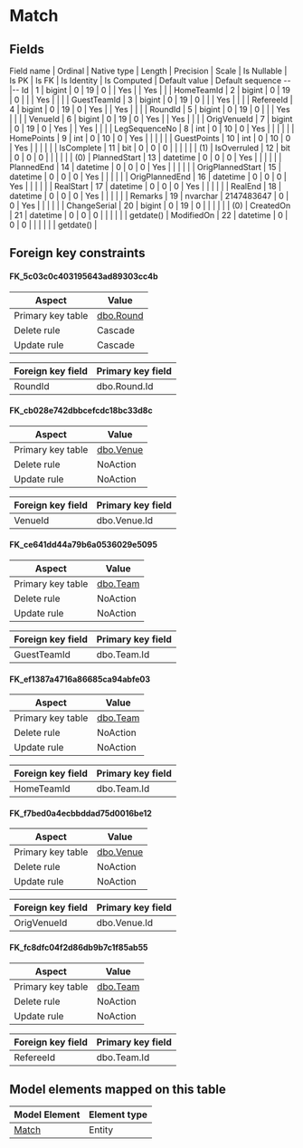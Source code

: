 ﻿Match
============

## Fields

Field name | Ordinal | Native type | Length | Precision | Scale | Is Nullable | Is PK | Is FK | Is Identity | Is Computed  | Default value | Default sequence
--|--
Id | 1 | bigint | 0 | 19 | 0 |  | Yes |  | Yes |  |  | 
HomeTeamId | 2 | bigint | 0 | 19 | 0 |  |  | Yes |  |  |  | 
GuestTeamId | 3 | bigint | 0 | 19 | 0 |  |  | Yes |  |  |  | 
RefereeId | 4 | bigint | 0 | 19 | 0 | Yes |  | Yes |  |  |  | 
RoundId | 5 | bigint | 0 | 19 | 0 |  |  | Yes |  |  |  | 
VenueId | 6 | bigint | 0 | 19 | 0 | Yes |  | Yes |  |  |  | 
OrigVenueId | 7 | bigint | 0 | 19 | 0 | Yes |  | Yes |  |  |  | 
LegSequenceNo | 8 | int | 0 | 10 | 0 | Yes |  |  |  |  |  | 
HomePoints | 9 | int | 0 | 10 | 0 | Yes |  |  |  |  |  | 
GuestPoints | 10 | int | 0 | 10 | 0 | Yes |  |  |  |  |  | 
IsComplete | 11 | bit | 0 | 0 | 0 |  |  |  |  |  | (1) | 
IsOverruled | 12 | bit | 0 | 0 | 0 |  |  |  |  |  | (0) | 
PlannedStart | 13 | datetime | 0 | 0 | 0 | Yes |  |  |  |  |  | 
PlannedEnd | 14 | datetime | 0 | 0 | 0 | Yes |  |  |  |  |  | 
OrigPlannedStart | 15 | datetime | 0 | 0 | 0 | Yes |  |  |  |  |  | 
OrigPlannedEnd | 16 | datetime | 0 | 0 | 0 | Yes |  |  |  |  |  | 
RealStart | 17 | datetime | 0 | 0 | 0 | Yes |  |  |  |  |  | 
RealEnd | 18 | datetime | 0 | 0 | 0 | Yes |  |  |  |  |  | 
Remarks | 19 | nvarchar | 2147483647 | 0 | 0 | Yes |  |  |  |  |  | 
ChangeSerial | 20 | bigint | 0 | 19 | 0 |  |  |  |  |  | (0) | 
CreatedOn | 21 | datetime | 0 | 0 | 0 |  |  |  |  |  | getdate() | 
ModifiedOn | 22 | datetime | 0 | 0 | 0 |  |  |  |  |  | getdate() | 

## Foreign key constraints

#### FK_5c03c0c403195643ad89303cc4b

Aspect | Value
--|--
Primary key table | [dbo.Round](../dbo/Round.htm)
Delete rule | Cascade
Update rule | Cascade 

Foreign key field | Primary key field
--|--
RoundId | dbo.Round.Id

#### FK_cb028e742dbbcefcdc18bc33d8c

Aspect | Value
--|--
Primary key table | [dbo.Venue](../dbo/Venue.htm)
Delete rule | NoAction
Update rule | NoAction 

Foreign key field | Primary key field
--|--
VenueId | dbo.Venue.Id

#### FK_ce641dd44a79b6a0536029e5095

Aspect | Value
--|--
Primary key table | [dbo.Team](../dbo/Team.htm)
Delete rule | NoAction
Update rule | NoAction 

Foreign key field | Primary key field
--|--
GuestTeamId | dbo.Team.Id

#### FK_ef1387a4716a86685ca94abfe03

Aspect | Value
--|--
Primary key table | [dbo.Team](../dbo/Team.htm)
Delete rule | NoAction
Update rule | NoAction 

Foreign key field | Primary key field
--|--
HomeTeamId | dbo.Team.Id

#### FK_f7bed0a4ecbbddad75d0016be12

Aspect | Value
--|--
Primary key table | [dbo.Venue](../dbo/Venue.htm)
Delete rule | NoAction
Update rule | NoAction 

Foreign key field | Primary key field
--|--
OrigVenueId | dbo.Venue.Id

#### FK_fc8dfc04f2d86db9b7c1f85ab55

Aspect | Value
--|--
Primary key table | [dbo.Team](../dbo/Team.htm)
Delete rule | NoAction
Update rule | NoAction 

Foreign key field | Primary key field
--|--
RefereeId | dbo.Team.Id

## Model elements mapped on this table

Model Element | Element type
--|--
[Match](../../../EntityModel/_DefaultGroup/Entities/Match.htm) | Entity
